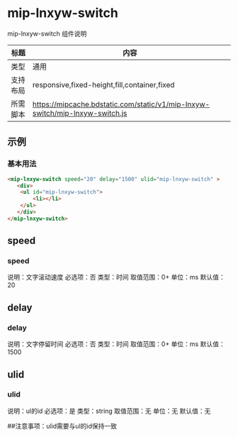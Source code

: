 # mip-lnxyw-switch

mip-lnxyw-switch 组件说明

标题|内容
----|----
类型|通用
支持布局|responsive,fixed-height,fill,container,fixed
所需脚本|https://mipcache.bdstatic.com/static/v1/mip-lnxyw-switch/mip-lnxyw-switch.js

## 示例

### 基本用法
```html
<mip-lnxyw-switch speed="20" delay="1500" ulid="mip-lnxyw-switch" >
   <div>
   	<ul id="mip-lnxyw-switch">
   		<li></li>
   	</ul>
   </div>
</mip-lnxyw-switch>
```
## speed

### speed

说明：文字滚动速度
必选项：否
类型：时间
取值范围：0+
单位：ms
默认值：20

## delay

### delay

说明：文字停留时间
必选项：否
类型：时间
取值范围：0+
单位：ms
默认值：1500


## ulid

### ulid

说明：ul的id
必选项：是
类型：string
取值范围：无
单位：无
默认值：无

##注意事项：ulid需要与ul的id保持一致



